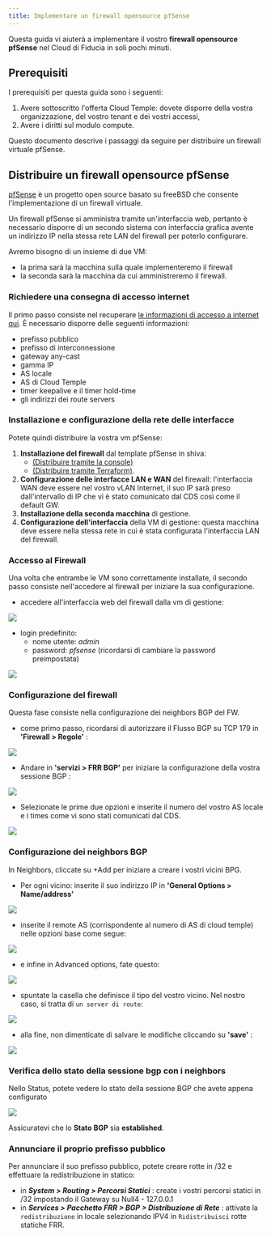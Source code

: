 ```yaml
---
title: Implementare un firewall opensource pfSense
---
```

Questa guida vi aiuterà a implementare il vostro __firewall opensource pfSense__ nel Cloud di Fiducia in soli pochi minuti.

## Prerequisiti
I prerequisiti per questa guida sono i seguenti:

1. Avere sottoscritto l'offerta Cloud Temple: dovete disporre della vostra organizzazione, del vostro tenant e dei vostri accessi,
2. Avere i diritti sul modulo compute.

Questo documento descrive i passaggi da seguire per distribuire un firewall virtuale pfSense.

## Distribuire un firewall opensource pfSense
[pfSense](https://www.pfsense.org) è un progetto open source basato su freeBSD che consente l'implementazione di un firewall virtuale.

Un firewall pfSense si amministra tramite un'interfaccia web, pertanto è necessario disporre di un secondo sistema con interfaccia grafica avente un indirizzo IP nella stessa rete LAN del firewall per poterlo configurare.

Avremo bisogno di un insieme di due VM:

- la prima sarà la macchina sulla quale implementeremo il firewall
- la seconda sarà la macchina da cui amministreremo il firewall.

### Richiedere una consegna di accesso internet
Il primo passo consiste nel recuperare [le informazioni di accesso a internet qui](https://docs.cloud-temple.com/network/internet/#gestion-de-vos-connectivites-internet). È necessario disporre delle seguenti informazioni:

- prefisso pubblico
- prefisso di interconnessione
- gateway any-cast
- gamma IP
- AS locale 
- AS di Cloud Temple
- timer keepalive e il timer hold-time
- gli indirizzi dei route servers

### Installazione e configurazione della rete delle interfacce
Potete quindi distribuire la vostra vm pfSense:

1. __Installazione del firewall__ dal template pfSense in shiva:
    - [(Distribuire tramite la console)](../iaas/quickstart_iaas_template.md#déployer-une-machine-virtuelle-depuis-un-template)
    - [(Distribuire tramite Terraform)](../iaas/quickstart_iaas.md#déployer-une-machine-virtuelle-via-terraform).
2. __Configurazione delle interfacce LAN e WAN__ del firewall: l'interfaccia WAN deve essere nel vostro vLAN Internet, il suo IP sarà preso dall'intervallo di IP che vi è stato comunicato dal CDS così come il default GW.
3. __Installazione della seconda macchina__ di gestione.
4. __Configurazione dell'interfaccia__ della VM di gestione: questa macchina deve essere nella stessa rete in cui è stata configurata l'interfaccia LAN del firewall.

### Accesso al Firewall

Una volta che entrambe le VM sono correttamente installate, il secondo passo consiste nell'accedere al firewall per iniziare la sua configurazione.

- accedere all'interfaccia web del firewall dalla vm di gestione:

![](images/pfsense/pfsense_webui.png)
- login predefinito:
    - nome utente: *admin*
    - password: *pfsense* (ricordarsi di cambiare la password preimpostata)

![](images/pfsense/pfsense_home_page.png)
### Configurazione del firewall
Questa fase consiste nella configurazione dei neighbors BGP del FW.

- come primo passo, ricordarsi di autorizzare il Flusso BGP su TCP 179 in __'Firewall > Regole'__ :

![](images/pfsense/pfsense_bgp_rule.png)

- Andare in __'servizi > FRR BGP'__ per iniziare la configurazione della vostra sessione BGP :

![](images/pfsense/pfsense_frr_package.png)

- Selezionate le prime due opzioni e inserite il numero del vostro AS locale e i times come vi sono stati comunicati dal CDS.

![](images/pfsense/pfsense_general_conf.png)

### Configurazione dei neighbors BGP
In Neighbors, cliccate su +Add per iniziare a creare i vostri vicini BPG.

- Per ogni vicino: inserite il suo indirizzo IP in __'General Options > Name/address'__
   
![](images/pfsense/pfsense_neighbor_conf.png)

  - inserite il remote AS (corrispondente al numero di AS di cloud temple) nelle opzioni base come segue:
    
![](images/pfsense/bgp_basic_options.png)

  - e infine in Advanced options, fate questo:
     
![](images/pfsense/ebgp_conf.png)

  - spuntate la casella che definisce il tipo del vostro vicino. Nel nostro caso, si tratta di ``un server di route``:
     
![](images/pfsense/route_server_neighbor.png)

  - alla fine, non dimenticate di salvare le modifiche cliccando su __'save'__ :
  
![](images/pfsense/neighbors_overview.png) 

### Verifica dello stato della sessione bgp con i neighbors 

Nello Status, potete vedere lo stato della sessione BGP che avete appena configurato

![](images/pfsense/pfsense_bgp_status.png)

Assicuratevi che lo __Stato BGP__ sia __established__.

### Annunciare il proprio prefisso pubblico
Per annunciare il suo prefisso pubblico, potete creare rotte in /32 e effettuare la redistribuzione in statico:

- in __*System > Routing > Percorsi Statici*__ : create i vostri percorsi statici in /32 impostando il Gateway su Null4 - 127.0.0.1
- in __*Services > Pacchetto FRR > BGP > Distribuzione di Rete*__ : attivate la ``redistribuzione`` in locale selezionando IPV4 in ``Ridistribuisci`` rotte statiche FRR.